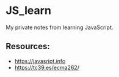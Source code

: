 # JS_learn
My private notes from learning JavaScript. 

## Resources:
- https://javasript.info
- https://tc39.es/ecma262/

